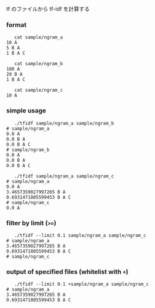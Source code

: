 
tf のファイルから tf-idf を計算する

### format

```
   cat sample/ngram_a
10 A
5 B A
1 B A C

   cat sample/ngram_b
100 A
20 B A
1 B A C

   cat sample/ngram_c
10 A
```

### simple usage

```
   ./tfidf sample/ngram_a sample/ngram_b
# sample/ngram_a
0.0 A
0.0 B A
0.0 B A C
# sample/ngram_b
0.0 A
0.0 B A
0.0 B A C

   ./tfidf sample/ngram_a sample/ngram_c
# sample/ngram_a
0.0 A
3.4657359027997265 B A
0.6931471805599453 B A C
# sample/ngram_c
0.0 A
```

### filter by limit (`>=`)

```
   ./tfidf --limit 0.1 sample/ngram_a sample/ngram_c
# sample/ngram_a
3.4657359027997265 B A
0.6931471805599453 B A C
# sample/ngram_c
```

### output of specified files (whitelist with `+`)

```
   ./tfidf --limit 0.1 +sample/ngram_a sample/ngram_c
# sample/ngram_a
3.4657359027997265 B A
0.6931471805599453 B A C
```

